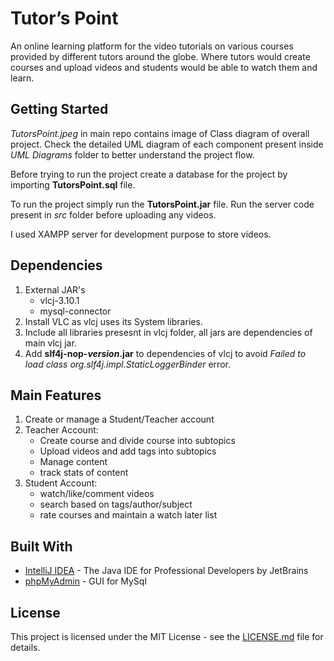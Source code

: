 # Tutor’s Point

An online learning platform for the video tutorials on various courses provided by different tutors around the globe. 
Where tutors would create courses and upload videos and students would be able to watch them and learn.

## Getting Started

_TutorsPoint.jpeg_ in main repo contains image of Class diagram of overall project.
Check the detailed UML diagram of each component present inside _UML Diagrams_ folder to better understand the project flow.

Before trying to run the project create a database for the project by importing __TutorsPoint.sql__ file.

To run the project simply run the __TutorsPoint.jar__ file.
Run the server code present in _src_ folder before uploading any videos.

I used XAMPP server for development purpose to store videos.

## Dependencies

1. External JAR's
    * vlcj-3.10.1
    * mysql-connector
2. Install VLC as vlcj uses its System libraries.
3. Include all libraries presesnt in vlcj folder, all jars are dependencies of main vlcj jar. 
4. Add __slf4j-nop-_version_.jar__ to dependencies of vlcj to avoid _Failed to load class org.slf4j.impl.StaticLoggerBinder_ error.

## Main Features

1. Create or manage a Student/Teacher account
2. Teacher Account:
    * Create course and divide course into subtopics
    * Upload videos and add tags into subtopics
    * Manage content
    * track stats of content
3. Student Account:
    * watch/like/comment videos
    * search based on tags/author/subject
    * rate courses and maintain a watch later list

## Built With

* [IntelliJ IDEA](https://www.jetbrains.com/idea/) - The Java IDE for Professional Developers by JetBrains
* [phpMyAdmin](https://www.phpmyadmin.net/) - GUI for MySql

## License

This project is licensed under the MIT License - see the [LICENSE.md](LICENSE.md) file for details.
